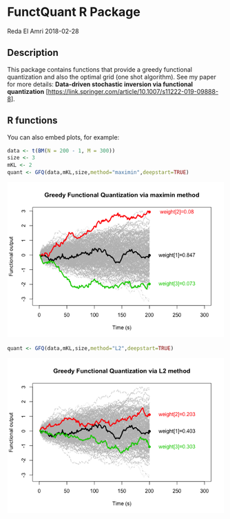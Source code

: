 FunctQuant R Package
================
Reda El Amri
2018-02-28

## Description

This package contains functions that provide a greedy functional quantization and also the optimal grid (one shot algorithm). See my paper for more details: **Data-driven stochastic inversion via functional quantization** \[<https://link.springer.com/article/10.1007/s11222-019-09888-8>\].

## R functions

You can also embed plots, for example:

``` r
data <- t(BM(N = 200 - 1, M = 300))
size <- 3
mKL <- 2
quant <- GFQ(data,mKL,size,method="maximin",deepstart=TRUE)
```

![](Readme_files/figure-markdown_github/unnamed-chunk-3-1.png)

``` r
quant <- GFQ(data,mKL,size,method="L2",deepstart=TRUE)
```

![](Readme_files/figure-markdown_github/unnamed-chunk-5-1.png)
